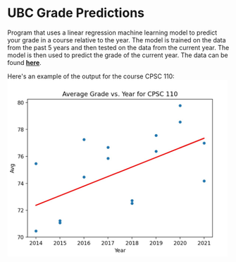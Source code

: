 # UBC Grade Predictions

Program that uses a linear regression machine learning model to predict your grade in a course relative to the year. The model is trained on the data from the past 5 years and then tested on the data from the current year. The model is then used to predict the grade of the current year. The data can be found **[here](https://github.com/DonneyF/ubc-pair-grade-data)**.

Here's an example of the output for the course CPSC 110:
<a href="url" align="center"><img src="example.jpg" align="center" height="400" width="500" ></a>
